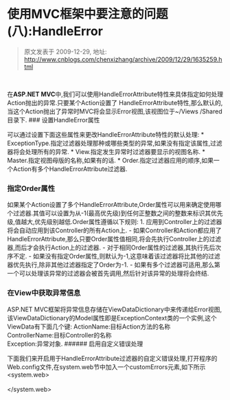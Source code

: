 # 使用MVC框架中要注意的问题(八):HandleError 
> 原文发表于 2009-12-29, 地址: http://www.cnblogs.com/chenxizhang/archive/2009/12/29/1635259.html 


 

 在**ASP.NET MVC**中,我们可以使用HandleErrorAttribute特性来具体指定如何处理Action抛出的异常.只要某个Action设置了 HandleErrorAttribute特性,那么默认的,当这个Action抛出了异常时MVC将会显示Error视图,该视图位于~/Views /Shared目录下. ### 设置HandleError属性

 可以通过设置下面这些属性来更改HandleErrorAttribute特性的默认处理: * ExceptionType.指定过滤器处理那种或哪些类型的异常,如果没有指定该属性,过滤器将会处理所有的异常. * View.指定发生异常时过滤器要显示的视图名称. * Master.指定视图母版的名称,如果有的话. * Order.指定过滤器应用的顺序,如果一个Action有多个HandleErrorAttribute过滤器.

 ### 指定Order属性

 如果某个Action设置了多个HandleErrorAttribute,Order属性可以用来确定使用哪个过滤器.其值可以设置为从-1(最高优先级)到任何正整数之间的整数来标识其优先级,值越大,优先级别越低.Order属性遵循以下规则: 1. 应用到Controller上的过滤器将会自动应用到该Controller的所有Action上. - 如果Controller和Action都应用了HandleErrorAttribute,那么只要Order属性值相同,将会先执行Controller上的过滤器,而后才会执行Action上的过滤器. - 对于相同Order属性的过滤器,其执行先后次序不定. - 如果没有指定Order属性,则默认为-1,这意味着该过滤器将比其他的过滤器优先执行,除非其他过滤器指定了Order为-1. - 如果有多个过滤器可适用,那么第一个可以处理该异常的过滤器会被首先调用,然后针对该异常的处理将会终结.

 ### 在View中获取异常信息

 ASP.NET MVC框架将异常信息存储在ViewDataDictionary中来传递给Error视图,该ViewDataDictionary的Model属性即是ExceptionContext类的一个实例,这个ViewData有下面几个键: ActionName:目标Action方法的名称  
ControllerName:目标Controller的名称  
Exception:异常对象. ###### 启用自定义错误处理

 下面我们来开启用于HandleErrorAttribute过滤器的自定义错误处理,打开程序的Web.config文件,在system.web节中加入一个customErrors元素,如下所示 <system.web>  
<customErrors mode="On" defaultRedirect="Error" />  
</system.web>













